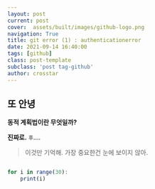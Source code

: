 ```yaml
---
layout: post
current: post
cover:  assets/built/images/github-logo.png
navigation: True
title: git error (1) : authenticationerror
date: 2021-09-14 16:40:00
tags: [github]
class: post-template
subclass: 'post tag-github'
author: crosstar
---
```


## 또 안녕
__동적 계획법이란 무엇일까?__

**진짜로.**
`후`....

> 이것만 기억해. 가장 중요한건 눈에 보이지 않아.

~~~javascript

for i in range(30):
    print(i)
~~~

